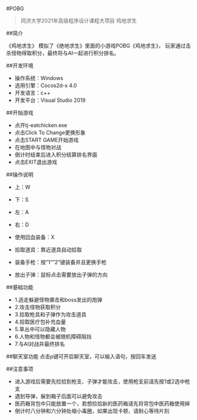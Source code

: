 #POBG
> 同济大学2021年高级程序设计课程大项目
鸡地求生

##简介

《鸡地求生》
模拟了《绝地求生》里面的小游戏POBG《鸡地求生》，
玩家通过击杀怪物得取积分，最终将与AI一起进行积分排名。

##开发环境

- 操作系统：Windows
- 选用引擎：Cocos2d-x 4.0
- 开发语言：c++
- 开发平台：Visual Studio 2019

##开始游戏

- 点开tj-eatchicken.exe
- 点击Click To Change更换形象
- 点击START GAME开始游戏
- 在地图中与怪物对战
- 倒计时结束后进入积分结算排名界面
- 点击EXIT退出游戏

##操作说明

- 上：W
- 下：S
- 左：A
- 右：D
- 使用回血装备：X

- 拾取道具：靠近道具自动拾取
- 装备手枪：按”1“”2“键装备并且更换手枪
- 放出子弹：鼠标点击需要放出子弹的方向

##基础功能
- 1.逃走躲避怪物袭击和boss发出的炮弹
- 2.攻击怪物获取积分
- 3.拾取枪具和子弹作为攻击道具
- 4.拾取医疗包补充血量
- 5.草丛中可以隐藏人物
- 6.人物和怪物都会被随机障碍阻挡
- 7.与AI对战并最终排名

##聊天室功能
点击p键可开启聊天室，可以输入语句，按回车发送

##注意事项
- 进入游戏后需要先捡拾到枪支、子弹才能攻击，使用枪支前请先按1或2选中枪支
- 遇到导弹，躲到箱子后面可以避免攻击
- 医药箱背包中只能放置一个，若想捡拾新的医药箱请先将背包中医药箱使用掉
- 倒计时八分钟和六分钟处缩小毒圈，如果出现卡顿，请耐心等待片刻
